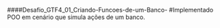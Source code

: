 ####Desafio_GTF4_01_Criando-Funcoes-de-um-Banco-
#Implementado POO em cenário que simula ações de um banco. 
